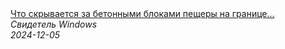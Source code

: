 <!--2024-12-05 19:13:57-->
<div class="yb">
  <a class="nodecor" href="/index.html?tajny/chto_skryvaetsya_za_betonnymi_blokami_peshchery_na_granice_mongolii_i_kitaya">
    <img class="preview" data-videoid="j1_QjGthqMs" src="https://i3.ytimg.com/vi/j1_QjGthqMs/hqdefault.jpg" align="middle" alt="">
  </a>
  <div class="inlbl text">
    <a class="nodecor" href="/index.html?tajny/chto_skryvaetsya_za_betonnymi_blokami_peshchery_na_granice_mongolii_i_kitaya">Что скрывается за бетонными блоками пещеры на границе...</a><br>
    <i class="smaller2">Свидетель Windows</i><br>
    <i class="smaller3">2024-12-05</i>
  </div>
</div>
